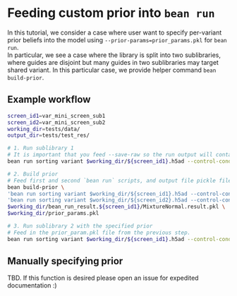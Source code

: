 # Feeding custom prior into `bean run`

In this tutorial, we consider a case where user want to specify per-variant prior beliefs into the model using `--prior-params=prior_params.pkl` for `bean run`.  
In particular, we see a case where the library is split into two sublibraries, where guides are disjoint but many guides in two sublibraries may target shared variant. In this particular case, we provide helper command `bean build-prior`.

## Example workflow
```bash
screen_id1=var_mini_screen_sub1
screen_id2=var_mini_screen_sub2
working_dir=tests/data/
output_dir=tests/test_res/

# 1. Run sublibrary 1
# It is important that you feed --save-raw so the run output will contain the input for the next step.
bean run sorting variant $working_dir/${screen_id1}.h5ad --control-condition D14_1 -o $working_dir --fit-negctrl --save-raw

# 2. Build prior
# Feed first and second `bean run` scripts, and output file pickle file path that will store prior_params
bean build-prior \
'bean run sorting variant $working_dir/${screen_id1}.h5ad --control-condition D14_1 -o $working_dir --fit-negctrl --save-raw' \
'bean run sorting variant $working_dir/${screen_id2}.h5ad --control-condition D14_2 -o $working_dir --fit-negctrl' \
$working_dir/bean_run_result.${screen_id1}/MixtureNormal.result.pkl \
$working_dir/prior_params.pkl

# 3. Run sublibrary 2 with the specified prior
# Feed in the prior_param.pkl file from the previous step.
bean run sorting variant $working_dir/${screen_id1}.h5ad --control-condition D14_2 -o BE_part1_variant_masked_sorting --fit-negctrl --prior-param $working_dir/prior_params.pkl
```

## Manually specifying prior
TBD. If this function is desired please open an issue for expedited documentation :)